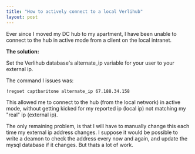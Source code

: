 ```yaml
---
title: "How to actively connect to a local Verlihub"
layout: post
---
```


Ever since I moved my DC hub to my apartment, I have been unable to connect to
the hub in active mode from a client on the local intranet.

__The solution:__

Set the Verlihub database's alternate_ip variable for your user to your
external ip.

The command I issues was:

```
!regset captbaritone alternate_ip 67.188.34.158
```

This allowed me to connect to the hub (from the local network) in active mode,
without getting kicked for my reported ip (local ip) not matching my "real" ip
(external ip).

The only remaining problem, is that I will have to manually change this each
time my external ip address changes. I suppose it would be possible to write
a deamon to check the address every now and again, and update the mysql
database if it changes. But thats a lot of work.
